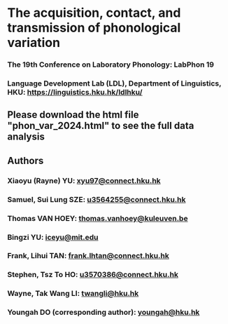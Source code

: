 # The acquisition, contact, and transmission of phonological variation
### The 19th Conference on Laboratory Phonology: LabPhon 19
### Language Development Lab (LDL), Department of Linguistics, HKU: https://linguistics.hku.hk/ldlhku/

## Please download the html file "phon_var_2024.html" to see the full data analysis

## Authors
### Xiaoyu (Rayne) YU: xyu97@connect.hku.hk
### Samuel, Sui Lung SZE: u3564255@connect.hku.hk
### Thomas VAN HOEY: thomas.vanhoey@kuleuven.be
### Bingzi YU: iceyu@mit.edu
### Frank, Lihui TAN: frank.lhtan@connect.hku.hk
### Stephen, Tsz To HO:	u3570386@connect.hku.hk
### Wayne, Tak Wang LI: twangli@hku.hk
### Youngah DO (corresponding author): youngah@hku.hk
